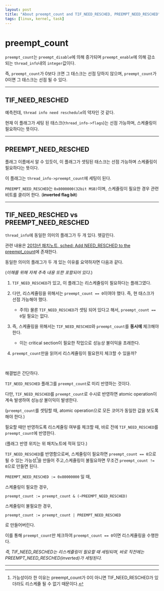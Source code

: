 ```yaml
---
layout: post
title: "About preempt_count and TIF_NEED_RESCHED, PREEMPT_NEED_RESCHED"
tags: [linux, kernel, task]
---
```


# preempt_count
`preempt_count`는 `preempt_disable`에 의해 증가되며 `preempt_enable`에 의해 감소되는 `thread_info`내의 `integer`값이다.

즉, `preempt_count`가 0보다 크면 그 태스크는 선점 당하지 않으며, `preempt_count`가 0이면 그 태스크는 선점 될 수 있다.

***

## TIF_NEED_RESCHED
예측컨데, `thread info need reschedule`의 약자인 것 같다.

현재 이 플래그가 세팅 된 태스크(`thread_info->flags`)는 선점 가능하며, 스케쥴링이 필요하다는 뜻이다.

***

## PREEMPT_NEED_RESCHED
플래그 이름에서 알 수 있듯이, 이 플래그가 셋팅된 태스크는 선점 가능하며 스케쥴링이 필요하다는 뜻이다.

이 플래그는 `thread_info->preempt_count`에 세팅이 된다.

`PREEMPT_NEED_RESCHED`는 `0x8000000(32bit MSB)`이며, 스케쥴링이 필요한 경우 관련 비트를 클리어 한다.  (**inverted flag bit**)

***

## TIF_NEED_RESCHED vs PREEMPT_NEED_RESCHED
`thread_info`에 동일한 의미의 플래그가 두 개 있다. 헷갈린다.

관련 내용은 [2013년 패치노트, sched: Add NEED_RESCHED to the preempt_count](https://linux-kernel.vger.kernel.narkive.com/rXhJNpXv/tip-sched-core-sched-add-need-resched-to-the-preempt-count)에 존재한다.
<br>

동일한 의미의 플래그가 두 개 있는 이유를 요약하자면 다음과 같다. 

(*이해를 위해 자체 추측 내용 또한 포함되어 있다.*)

1. `TIF_NEED_RESCHED`가 있고, 이 플래그는 리스케쥴링이 필요하다는 플래그였다.

2. 다만, 리스케쥴링을 위해서는 `preempt_count == 0`이여야 했다. 즉, 현 태스크가 선점 가능해야 했다.

    * 주의) 물론 `TIF_NEED_RESCHED`가 셋팅 되어 있다고 해서, `preempt_count == 0`일 필요는 없다.

3. 즉, 스케쥴링을 위해서는 `TIF_NEED_RESCHED`와 `preempt_count`를 **동시에** 체크해야 한다.

    * 이는 critical section이 필요한 작업으로 성능상 불이익을 초래한다.

4. `preempt_count`만을 읽어서 리스케쥴링이 필요한지 체크할 수 있을까?
<br>

해결법은 간단하다.

`TIF_NEED_RESCHED` 플래그를 `preempt_count`로 미리 반영하는 것이다.

다만, `TIF_NEED_RESCHED`를 `preempt_count`로 수시로 반영하면 atomic operation이 계속 발생하여 성능상 불이익이 발생한다.

(`preempt_count`를 셋팅할 때, atomic operation으로 모든 코어가 동일한 값을 보도록 해야 한다.)

필요할 때만 반영하도록 리스케쥴링 여부를 체크할 때, 바로 전에 `TIF_NEED_RESCHED`를 `preempt_count`에 반영한다.

(플래그 반영 위치는 위 패치노트에 적혀 있다.)
<br>

`TIF_NEED_RESCHED`를 반영함으로써, 스케쥴링이 필요하면 `preempt_count == 0`으로 될 수 있는 가능성[^1]을 만들어 주고,스케쥴링이 불필요하면 무조건 `preempt_count != 0`으로 만들면 된다.
<br>

`PREEMPT_NEED_RESCHED := 0x80000000` 일 때,

스케쥴링이 필요한 경우,

`preempt_count := preempt_count & (~PREEMPT_NEED_RESCHED)`

스케쥴링이 불필요한 경우,

`preempt_count := preempt_count | PREEMPT_NEED_RESCHED`

로 만들어버린다.
<br>

이를 통해 `preempt_count`만 체크하여 `preempt_count == 0`이면 리스케쥴링을 수행한다.
<br>

*즉, TIF_NEED_RESCHED는 리스케쥴링이 필요할 때 세팅되며, 바로 직전에는 PREEMPT_NEED_RESCHED(inverted)가 세팅된다.*

***

[^1]: 가능성이라 한 이유는 preempt_count가 0이 아니면 TIF_NEED_RESCHED가 있더라도 리스케쥴 될 수 없기 때문이다.